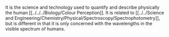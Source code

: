 It is the science and technology used to quantify and describe physically the human [[../../../Biology/Colour Perception]].
It is related to [[../../Science and Engineering/Chemistry/Physical/Spectroscopy/Spectrophotometry]], but is different in that it is only concerned with the wavelengths in the visible spectrum of humans.